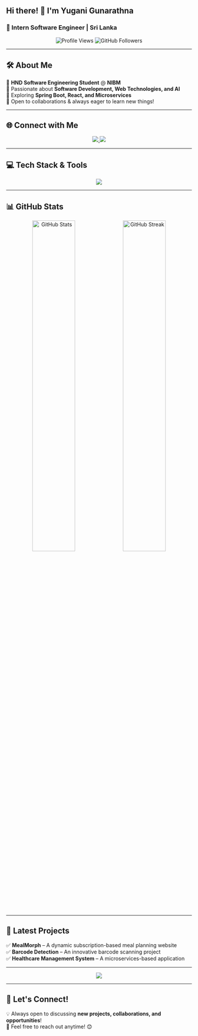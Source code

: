 ## Hi there! 👋 I'm **Yugani Gunarathna**
### 🚀 Intern Software Engineer | Sri Lanka  

<p align="center">
  <img src="https://komarev.com/ghpvc/?username=yuganigunarathna&label=Profile%20Views&color=36BCF7&style=flat-square" alt="Profile Views" />
  <img src="https://img.shields.io/github/followers/yuganigunarathna?style=social" alt="GitHub Followers">
</p>

---

## 🛠️ About Me  
🔹 **HND Software Engineering Student** @ **NIBM**  
🔹 Passionate about **Software Development, Web Technologies, and AI**  
🔹 Exploring **Spring Boot, React, and Microservices**  
🔹 Open to collaborations & always eager to learn new things!  

---

## 🌐 Connect with Me  
<p align="center">
  <a href="https://linkedin.com/in/yuganigunarathna" target="_blank">
    <img src="https://img.shields.io/badge/-LinkedIn-0077B5?style=for-the-badge&logo=linkedin&logoColor=white">
  </a>
  <a href="https://instagram.com/yushayu_99" target="_blank">
    <img src="https://img.shields.io/badge/-Instagram-E4405F?style=for-the-badge&logo=instagram&logoColor=white">
  </a>
</p>

---

## 💻 Tech Stack & Tools  
<p align="center">
  <img src="https://skillicons.dev/icons?i=java,spring,react,html,css,bootstrap,androidstudio,git,mysql,php" />
</p>

---

## 📊 GitHub Stats  
<p align="center">
  <img src="https://github-readme-stats.vercel.app/api?username=yuganigunarathna&show_icons=true&theme=tokyonight&hide_border=true" alt="GitHub Stats" width="48%"/>
  <img src="https://github-readme-streak-stats.herokuapp.com?user=yuganigunarathna&theme=tokyonight&hide_border=true" alt="GitHub Streak" width="48%"/>
</p>

---

## 🚀 Latest Projects  
✅ **MealMorph** – A dynamic subscription-based meal planning website  
✅ **Barcode Detection** – An innovative barcode scanning project  
✅ **Healthcare Management System** – A microservices-based application  

---

 
<p align="center">
  <img src="https://readme-typing-svg.herokuapp.com?font=Fira+Code&pause=1000&color=36BCF7&width=600&lines=Hi!+I'm+Yugani+Gunarathna;A+passionate+Software+Developer;Exploring+new+technologies+everyday;Let's+build+something+amazing!" />
</p>

---

## 💬 Let's Connect!  
💡 Always open to discussing **new projects, collaborations, and opportunities**!  
📩 Feel free to reach out anytime! 😊  









